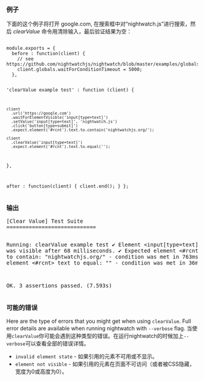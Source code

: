 ### 例子

下面的这个例子将打开 google.com, 在搜索框中对“nightwatch.js”进行搜索，然后 _clearValue_ 命令用清除输入，最后验证结果为空：

<div class="sample-test">
<pre data-language="javascript" class=" language-javascript"><code class=" language-javascript">
module.exports = {
  before : function(client) {
    // see https://github.com/nightwatchjs/nightwatch/blob/master/examples/globalsModule.js#L12
    client.globals.waitForConditionTimeout = 5000;
  },

  'clearValue example test' : function (client) {

    client
      .url('https://google.com')
      .waitForElementVisible('input[type=text]')
      .setValue('input[type=text]', 'nightwatch.js')
      .click('button[type=submit]')
      .expect.element('#rcnt').text.to.contain('nightwatchjs.org/');

    client
      .clearValue('input[type=text]')
      .expect.element('#rcnt').text.to.equal('');
  },

  after : function(client) {
    client.end();
  }
};
</code></pre>
</div>

### 输出
<div class="sample-test">
<pre data-language="javascript">
[Clear Value] Test Suite
============================

Running:  clearValue example test
 ✔ Element <input[type=text]> was visible after 68 milliseconds.
 ✔ Expected element <#rcnt> text to contain: "nightwatchjs.org/" - condition was met in 763ms
 ✔ Expected element <#rcnt> text to equal: "" - condition was met in 36ms

OK. 3 assertions passed. (7.593s)
</pre>
</div>

### 可能的错误

Here are the type of errors that you might get when using `clearValue`. Full error details are available when running nightwatch with `--verbose` flag.
当使用`clearValue`你可能会遇到这种类型的错误。在运行nightwatch的时候加上`--verbose`可以查看全部的错误详情。

- ```invalid element state``` - 如果引用的元素不可用或不显示。
- ```element not visible``` - 如果引用的元素在页面不可访问（或者被CSS隐藏，宽度为0或高度为0）。